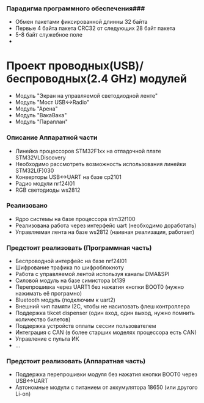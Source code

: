 ### Парадигма программного обеспечения###

* Обмен пакетами фиксированной длинны 32 байта
* Первые 4 байта пакета CRC32 от следующих 28 байт пакета
* 5-8 байт служебное поле
* 

# Проект проводных(USB)/беспроводных(2.4 GHz) модулей #

* Модуль "Экран на управляемой светодиодной ленте"
* Модуль "Мост USB<->Radio"
* Модуль "Арена"
* Модуль "ВакаВака"
* Модуль "Параплан"

### Описание Аппаратной части ###

* Линейка процессоров STM32F1xx на отладочной плате STM32VLDiscovery
* Необходимо рассмотреть возможность использования линейки STM32L(F)030
* Конверторы USB<->UART на базе cp2101
* Радио модули nrf24l01
* RGB светодиоды ws2812

### Реализовано ###

* Ядро системы на базе процессора stm32f100
* Реализована работа через интерфейс uart (необходимо доработать)
* Управляемая лента на базе ws2812 (наивная реализация, работает)

### Предстоит реализовать (Программная часть) ###

* Беспроводной интерфейс на базе nrf24l01
* Шифрование трафика по шифроблокноту
* Работа с управляемой лентой используя каналы DMA&SPI 
* Силовой модуль на базе симистора bt139
* Перепрошивка через UART1 без нажатия кнопки BOOT0 (нужно нажимать её програмно)
* Bluetooth модуль (подключим к uart2)
* Внешний чип памяти I2C, чтобы не насиловать флеш контроллера
* Поддержка tikcet dispenser (один вход, один выход, нужно помнить количество билетов)
* Поддержка устройств оплаты сессии пользователем
* Интеграция с CAN (в более старших моделях процессора есть CAN)
* Управление с пульта ИК
* ...

### Предстоит реализовать (Аппаратная часть) ###

* Поддержка перепрошивки модуля без нажатия кнопки BOOT0 через USB<->UART
* Автономные модули с питанием от аккумулятора 18650 (или другого Li-on)